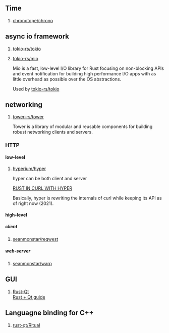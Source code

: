 ## Time
 1. [chronotope/chrono](https://github.com/chronotope/chrono)

## async io framework
 1. [tokio-rs/tokio]
 2. [tokio-rs/mio](https://github.com/tokio-rs/mio)
    
    Mio is a fast, low-level I/O library for Rust focusing on non-blocking APIs and event notification for building high performance I/O apps with as little overhead as possible over the OS abstractions.
    
    Used by [tokio-rs/tokio]

[tokio-rs/tokio]: https://github.com/tokio-rs/tokio

## networking
 1. [tower-rs/tower](https://github.com/tower-rs/tower)
    
    Tower is a library of modular and reusable components for building robust networking clients and servers.
    
### HTTP

#### low-level
 1. [hyperium/hyper](https://github.com/hyperium/hyper)
    
    hyper can be both client and server
 
    [RUST IN CURL WITH HYPER](https://daniel.haxx.se/blog/2020/10/09/rust-in-curl-with-hyper/)
    
    Basically, hyper is rewriting the internals of curl while keeping its API as of right now (2021).

#### high-level

##### client
 1. [seanmonstar/reqwest](https://github.com/seanmonstar/reqwest)

##### web-server
 1. [seanmonstar/warp](https://github.com/seanmonstar/warp)

## GUI
 1. [Rust-Qt](https://github.com/rust-qt)
    <br>[Rust + Qt guide](https://rust-qt.github.io/qt/)

## Languagne binding for C++
 1. [rust-qt/Ritual](https://github.com/rust-qt/ritual)
